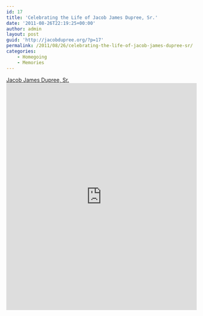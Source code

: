 ```yaml
---
id: 17
title: 'Celebrating the Life of Jacob James Dupree, Sr.'
date: '2011-08-26T22:19:25+00:00'
author: admin
layout: post
guid: 'http://jacobdupree.org/?p=17'
permalink: /2011/08/26/celebrating-the-life-of-jacob-james-dupree-sr/
categories:
    - Homegoing
    - Memories
---
```


[Jacob James Dupree, Sr.](https://www.scribd.com/doc/62889005/Jacob-James-Dupree-Sr "View Jacob James Dupree, Sr. on Scribd")<iframe data-aspect-ratio="1.29411764705882" data-auto-height="true" frameborder="0" height="600" id="doc_26966" scrolling="no" src="https://www.scribd.com/embeds/62889005/content?start_page=1&view_mode=list&access_key=key-shn1297y632k71ov3w9" width="100%"></iframe><script type="text/javascript">// <![CDATA[
(function() { var scribd = document.createElement("script"); scribd.type = "text/javascript"; scribd.async = true; scribd.src = "https://www.scribd.com/javascripts/embed_code/inject.js"; var s = document.getElementsByTagName("script")[0]; s.parentNode.insertBefore(scribd, s); })();
// ]]></script>
